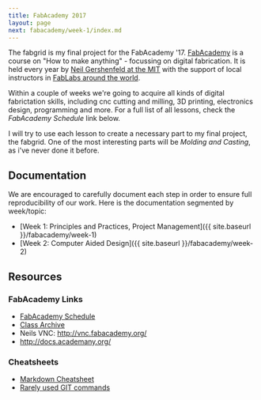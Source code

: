 ```yaml
---
title: FabAcademy 2017
layout: page
next: fabacademy/week-1/index.md
---
```


The fabgrid is my final project for the FabAcademy '17. [FabAcademy](http://fabacademy.org/) is a course on "How to make anything" - focussing on digital fabrication. It is held every year by [Neil Gershenfeld at the MIT](http://ng.cba.mit.edu/) with the support of local instructors in [FabLabs around the world](https://fablabs.io).

Within a couple of weeks we're going to acquire all kinds of digital fabrictation skills, including cnc cutting and milling, 3D printing, electronics design, programming and more. For a full list of all lessons, check the *FabAcademy Schedule* link below.

I will try to use each lesson to create a necessary part to my final project, the fabgrid. One of the most interesting parts will be *Molding and Casting*, as i've never done it before.

## Documentation

We are encouraged to carefully document each step in order to ensure full reproducibility of our work. Here is the documentation segmented by week/topic:

- [Week 1: Principles and Practices, Project Management]({{ site.baseurl }}/fabacademy/week-1)
- [Week 2: Computer Aided Design]({{ site.baseurl }}/fabacademy/week-2)

## Resources

### FabAcademy Links

- [FabAcademy Schedule](http://fabacademy.org/class-schedule-2017)
- [Class Archive](http://archive.fabacademy.org/archives/2017/master/)
- Neils VNC: http://vnc.fabacademy.org/
- http://docs.academany.org/

### Cheatsheets

- [Markdown Cheatsheet](https://github.com/adam-p/markdown-here/wiki/Markdown-Cheatsheet)
- [Rarely used GIT commands](https://jsph.pl/personal-git-cheatsheet/)